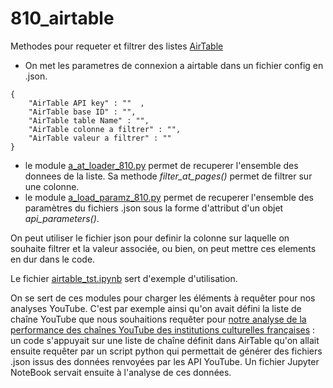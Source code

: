 # 810_airtable
Methodes pour requeter et filtrer des listes [AirTable](https://airtable.com/)

- On met les parametres de connexion a airtable dans un fichier config en .json.


```
{
    "AirTable API key" : ""  , 
    "AirTable base ID" : "", 
    "AirTable table Name" : "",
    "AirTable colonne a filtrer" : "",
    "AirTable valeur a filtrer" : ""
}

```

- le module [a_at_loader_810.py](https://github.com/MaximoRose/810_airtable/blob/main/a_at_loader_810.py) permet de recuperer l'ensemble des donnees de la liste. Sa methode _filter_at_pages()_ permet de filtrer sur une colonne.
- le module [a_load_paramz_810.py](https://github.com/MaximoRose/810_airtable/blob/main/a_load_paramz_810.py) permet de recuperer l'ensemble des paramètres du fichiers .json sous la forme d'attribut d'un objet _api_parameters()_. 

On peut utiliser le fichier json pour definir la colonne sur laquelle on souhaite filtrer et la valeur associée, ou bien, on peut mettre ces elements en dur dans le code.

Le fichier [airtable_tst.ipynb](https://github.com/MaximoRose/810_airtable/blob/main/airtable_tst.ipynb) sert d'exemple d'utilisation.

On se sert de ces modules pour charger les éléments à requêter pour nos analyses YouTube. C'est par exemple ainsi qu'on avait défini la liste de chaîne YouTube que nous souhaitions requêter pour [notre analyse de la performance des chaînes YouTube des institutions culturelles françaises](https://github.com/MaximoRose/OS_YouTube_Consultant) : un code s'appuyait sur une liste de chaîne définit dans AirTable qu'on allait ensuite requêter par un script python qui permettait de générer des fichiers .json issus des données renvoyées par les API YouTube. Un fichier Jupyter NoteBook servait ensuite à l'analyse de ces données.
